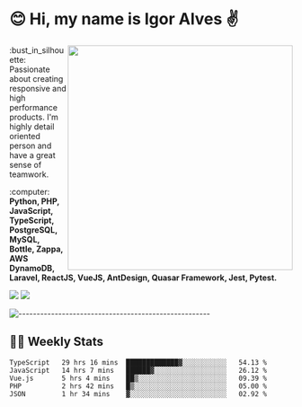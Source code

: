 # :blush: Hi, my name is Igor Alves :v:

<img src="https://github-readme-stats.vercel.app/api?username=iguit0&show_icons=true&count_private=true&theme=onedark" min-width="400px" max-width="400px" width="400px" align="right" />

<p align="left"> 
  :bust_in_silhouette: Passionate about creating responsive and high performance products.
  I'm highly detail oriented person and have a great sense of teamwork.
</p>

<p align="left">
  :computer: <strong>Python, PHP, JavaScript, TypeScript, PostgreSQL, MySQL, Bottle, Zappa, AWS DynamoDB, Laravel, ReactJS, VueJS, AntDesign, Quasar Framework, Jest, Pytest.</strong>
</p>

<p align="left">
  <a href="https://www.linkedin.com/in/igor-lucio-alves" target="_blank" rel="noopener noreferrer" alt="LinkedIn">
  <img src="https://img.shields.io/badge/LinkedIn-0077B5?style=for-the-badge&logo=linkedin&logoColor=white" /></a>

  <a href="https://t.me/iguit0" target="_blank" rel="noopener noreferrer" alt="Telegram">
  <img src="https://img.shields.io/badge/Telegram-2CA5E0?style=for-the-badge&logo=telegram&logoColor=white" /></a>
</p>

![-----------------------------------------------------](https://raw.githubusercontent.com/andreasbm/readme/master/assets/lines/aqua.png)

## :man_technologist: Weekly Stats
<!--START_SECTION:waka-->
```text
TypeScript   29 hrs 16 mins  █████████████▓░░░░░░░░░░░   54.13 % 
JavaScript   14 hrs 7 mins   ██████▓░░░░░░░░░░░░░░░░░░   26.12 % 
Vue.js       5 hrs 4 mins    ██▒░░░░░░░░░░░░░░░░░░░░░░   09.39 % 
PHP          2 hrs 42 mins   █▒░░░░░░░░░░░░░░░░░░░░░░░   05.00 % 
JSON         1 hr 34 mins    ▓░░░░░░░░░░░░░░░░░░░░░░░░   02.92 % 
```
<!--END_SECTION:waka-->
